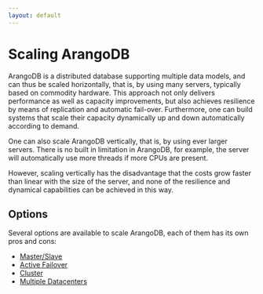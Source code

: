 ```yaml
---
layout: default
---
```

Scaling ArangoDB
================

ArangoDB is a distributed database supporting multiple data models,
and can thus be scaled horizontally, that is, by using many servers,
typically based on commodity hardware. This approach not only delivers 
performance as well as capacity improvements, but also achieves
resilience by means of replication and automatic fail-over. Furthermore,
one can build systems that scale their capacity dynamically up and down 
automatically according to demand.

One can also scale ArangoDB vertically, that is, by using
ever larger servers. There is no built in limitation in ArangoDB,
for example, the server will automatically use more threads if
more CPUs are present. 

However, scaling vertically has the disadvantage that the
costs grow faster than linear with the size of the server, and
none of the resilience and dynamical capabilities can be achieved 
in this way.

Options
-------

Several options are available to scale ArangoDB, each of them has its own pros
and cons:

- [Master/Slave](architecture-deployment-modes-master-slave-readme.html)
- [Active Failover](architecture-deployment-modes-active-failover-readme.html)
- [Cluster](architecture-deployment-modes-cluster-readme.html)
- [Multiple Datacenters](architecture-deployment-modes-dc2dc-readme.html)
